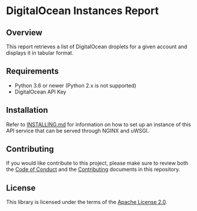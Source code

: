 # DigitalOcean Instances Report

## Overview

This report retrieves a list of DigitalOcean droplets for a given account and
displays it in tabular format.

## Requirements

- Python 3.6 or newer (Python 2.x is not supported)
- DigitalOcean API Key

## Installation

Refer to [INSTALLING.md](INSTALLING.md) for information on how to set up an
instance of this API service that can be served through NGINX and uWSGI.

## Contributing

If you would like contribute to this project, please make sure to review both
the [Code of Conduct](CODE_OF_CONDUCT.md) and the
[Contributing](CONTRIBUTING.md) documents in this repository.

## License

This library is licensed under the terms of the
[Apache License 2.0](http://www.apache.org/licenses/LICENSE-2.0).

